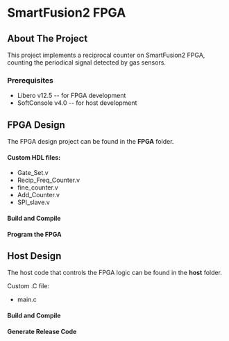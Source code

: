 # SmartFusion2 FPGA

<!-- TABLE OF CONTENTS -->
<!-- ## Table of Contents

* [About the Project](#about-the-project)
  * [Built With](#built-with)
* [Dataset](#dataset)
  * [Synthetic data](#synthetic-data)
  * [Real-case data](#real-case-data)
* [Getting Started](#getting-started)
  * [Prerequisites](#prerequisites)
  * [Installation](#installation)
* [Usage](#usage)
* [Roadmap](#roadmap) -->



<!-- ABOUT THE PROJECT -->
## About The Project

This project implements a reciprocal counter on SmartFusion2 FPGA, counting the periodical signal detected by gas sensors.


### Prerequisites

* Libero v12.5 -- for FPGA development
* SoftConsole v4.0 -- for host development


<!-- GETTING STARTED -->
## FPGA Design

The FPGA design project can be found in the **FPGA** folder.

#### Custom HDL files:

* Gate_Set.v
* Recip_Freq_Counter.v
* fine_counter.v
* Add_Counter.v
* SPI_slave.v

#### Build and Compile

#### Program the FPGA

## Host Design

The host code that controls the FPGA logic can be found in the **host** folder.

Custom .C file:
* main.c

#### Build and Compile

#### Generate Release Code


